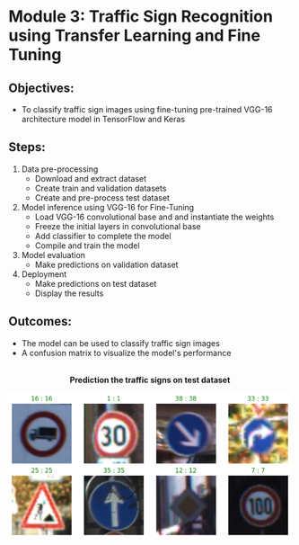 # Module 3: Traffic Sign Recognition using Transfer Learning and Fine Tuning

## Objectives:
- To classify traffic sign images using fine-tuning pre-trained VGG-16 architecture model in TensorFlow and Keras

## Steps:
1. Data pre-processing
    - Download and extract dataset
    - Create train and validation datasets
    - Create and pre-process test dataset
2. Model inference using VGG-16 for Fine-Tuning
    - Load VGG-16 convolutional base and and instantiate the weights
    - Freeze the initial layers in convolutional base
    - Add classifier to complete the model
    - Compile and train the model
3. Model evaluation
    - Make predictions on validation dataset
4. Deployment
    - Make predictions on test dataset
    - Display the results

## Outcomes:
- The model can be used to classify traffic sign images
- A confusion matrix to visualize the model's performance
<br><br>

<p align="center"><b>Prediction the traffic signs on test dataset</b></p>

<!-- ![Alt text](https://github.com/OCR-tech/OCR-tech/blob/main/docs/img/module_ml3a.png) -->

<div align="center">
  <img src="https://github.com/OCR-tech/OCR-tech/blob/main/docs/img/module_ml3a.png"/>
</div>
<br>


